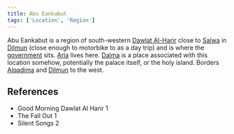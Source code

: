 ```yaml
---
title: Abu Eankabut
tags: ['Location', 'Region']
---
```

Abu Eankabut is a region of south-western [Dawlat Al-Harir](wiki/Dawlat%20Al-Harir.md) close to [Salwa](wiki/Salwa.md) in [Dilmun](wiki/Dilmun.md) (close enough to motorbike to as a day trip) and is where the [government](wiki/Council.md) sits. [Aria](wiki/Aria.md) lives here.
[Dalma](wiki/Dalma) is a place associated with this location somehow, potentially the palace itself, or the holy island.
Borders [Alqadima](wiki/Alqadima.md) and [Dilmun](wiki/Dilmun.md) to the west.
## References
- Good Morning Dawlat Al Harir 1
- The Fall Out 1
- Silent Songs 2
